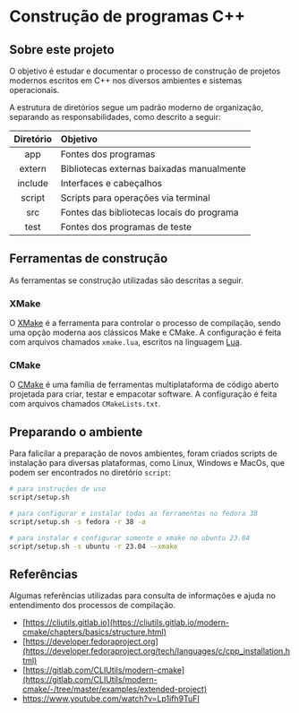 # Construção de programas C++

## Sobre este projeto

O objetivo é estudar e documentar o processo de construção de projetos modernos
escritos em C++ nos diversos ambientes e sistemas operacionais. 

A estrutura de diretórios segue um padrão moderno de organização, separando as 
responsabilidades, como descrito a seguir: 

| Diretório | Objetivo |
| :--:      | :--      |
| app       | Fontes dos programas |
| extern    | Bibliotecas externas baixadas manualmente |
| include   | Interfaces e cabeçalhos |
| script    | Scripts para operações via terminal |
| src       | Fontes das bibliotecas locais do programa |
| test      | Fontes dos programas de teste |

## Ferramentas de construção

As ferramentas se construção utilizadas são descritas a seguir.

### XMake

O [XMake](https://xmake.io) é a ferramenta para controlar o processo de compilação,
sendo uma opção moderna aos clássicos Make e CMake. A configuração é feita com
arquivos chamados `xmake.lua`, escritos na linguagem [Lua](https://www.lua.org/).

### CMake

O [CMake](https://cmake.org) é uma família de ferramentas multiplataforma de código 
aberto projetada para criar, testar e empacotar software. A configuração é feita 
com arquivos chamados `CMakeLists.txt`.

## Preparando o ambiente

Para falicilar a preparação de novos ambientes, foram criados scripts de instalação
para diversas plataformas, como Linux, Windows e MacOs, que podem ser encontrados
no diretório `script`:

```bash
# para instruções de uso
script/setup.sh

# para configurar e instalar todas as ferramentas no fedora 38
script/setup.sh -s fedora -r 38 -a

# para instalar e configurar somente o xmake no ubuntu 23.04
script/setup.sh -s ubuntu -r 23.04 --xmake
```

## Referências

Algumas referências utilizadas para consulta de informações e ajuda no entendimento
dos processos de compilação.

- [https://cliutils.gitlab.io](https://cliutils.gitlab.io/modern-cmake/chapters/basics/structure.html)
- [https://developer.fedoraproject.org](https://developer.fedoraproject.org/tech/languages/c/cpp_installation.html)
- [https://gitlab.com/CLIUtils/modern-cmake](https://gitlab.com/CLIUtils/modern-cmake/-/tree/master/examples/extended-project)
- https://www.youtube.com/watch?v=Lp1ifh9TuFI
